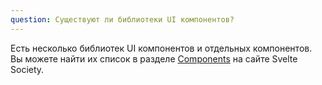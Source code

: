 ```yaml
---
question: Существуют ли библиотеки UI компонентов?
---
```


Есть несколько библиотек UI компонентов и отдельных компонентов. Вы можете найти их список в разделе [Components](https://sveltesociety.dev/components) на сайте Svelte Society.